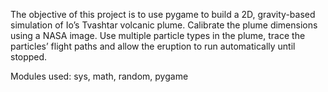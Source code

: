 The objective of this project is to use pygame to build a 2D, gravity-based simulation of Io’s Tvashtar volcanic plume. Calibrate the plume dimensions using a NASA image. 
Use multiple particle types in the plume, trace the particles’ flight paths and allow the eruption to run automatically until stopped.

Modules used: sys, math, random, pygame
